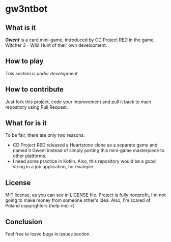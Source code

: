 # gw3ntbot

## What is it
**_Gwent_** is a card mini-game, introduced by CD Project RED in the game Witcher 3 - Wild Hunt of their own development.  

## How to play
_This section is under development_

## How to contribute
Just fork this project, code your improvement and pull it back to main repository using Pull Request.

## What for is it
To be fair, there are only two reasons:

- CD Project RED released a Heartstone clone as a separate game and named it Gwent instead of simply porting this mini-game masterpiece to other platforms.
- I need some practice in Kotlin. Also, this repository would be a good string in a job application, for example.

## License
MIT license, as you can see in LICENSE file.
Project is fully nonprofit, I'm not going to make money from someone other's idea. Also, I'm scared of Poland copyrighters (help me) =)

## Conclusion
Feel free to leave bugs in issues section. 
